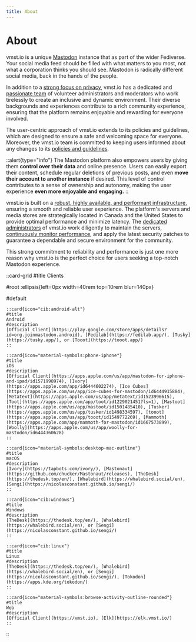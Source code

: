 ```yaml
---
title: About
---
```


# About

vmst.io is a unique [Mastodon](https://joinmastodon.org) instance that as part of the wider Fediverse.
Your social media feed should be filled with what matters to you most, not what a corporation thinks you should see.
Mastodon is radically different social media, back in the hands of the people.

In addition to a [strong focus on privacy](/about/tos), vmst.io has a dedicated and [passionate team](/about/staff) of volunteer administrators and moderators who work tirelessly to create an inclusive and dynamic environment.
Their diverse backgrounds and experiences contribute to a rich community experience, ensuring that the platform remains enjoyable and rewarding for everyone involved.

The user-centric approach of vmst.io extends to its policies and guidelines, which are designed to ensure a safe and welcoming space for everyone.
Moreover, the vmst.io team is committed to keeping users informed about any changes to its [policies and guidelines](/rules).

::alert{type="info"}
The Mastodon platform also empowers users by giving them **control over their data** and online presence.
Users can easily export their content, schedule regular deletions of previous posts, and even **move their account to another instance** if desired.
This level of control contributes to a sense of ownership and autonomy, making the user experience **even more enjoyable and engaging.**
::

vmst.io is built on a [robust, highly available, and performant infrastructure](/infrastructure), ensuring a smooth and reliable user experience.
The platform's servers and media stores are strategically located in Canada and the United States to provide optimal performance and minimize latency.
The [dedicated administrators](/staff) of vmst.io work diligently to maintain the servers, [continuously monitor performance](https://status.vmst.io), and apply the latest security patches to guarantee a dependable and secure environment for the community.

This strong commitment to reliability and performance is just one more reason why vmst.io is the perfect choice for users seeking a top-notch Mastodon experience.

::card-grid
#title
Clients

#root
:ellipsis{left=0px width=40rem top=10rem blur=140px}

#default

    ::card{icon="cib:android-alt"}
    #title
    Android
    #description
    [Official Client](https://play.google.com/store/apps/details?id=org.joinmastodon.android), [Fedilab](https://fedilab.app/), [Tusky](https://tusky.app/), or [Tooot](https://tooot.app/)
    ::

    ::card{icon="material-symbols:phone-iphone"}
    #title
    iOS
    #description
    [Official Client](https://apps.apple.com/us/app/mastodon-for-iphone-and-ipad/id1571998974), [Ivory](https://apps.apple.com/app/id6444602274), [Ice Cubes](https://apps.apple.com/us/app/ice-cubes-for-mastodon/id6444915884), [Metatext](https://apps.apple.com/us/app/metatext/id1523996615), [Toot](https://apps.apple.com/app/toot/id1229021451?ls=1), [Mastoot](https://apps.apple.com/us/app/mastoot/id1501485410), [Tusker](https://apps.apple.com/us/app/tusker/id1498334597), [tooot](https://apps.apple.com/us/app/tooot/id1549772269), [Mammoth](https://apps.apple.com/app/mammoth-for-mastodon/id1667573899), [Woolly](https://apps.apple.com/us/app/woolly-for-mastodon/id6444360628)
    ::

    ::card{icon="material-symbols:desktop-mac-outline"}
    #title
    macOS
    #description
    [Ivory](https://tapbots.com/ivory/), [Mastonaut](https://github.com/chucker/Mastonaut/releases), [TheDesk](https://thedesk.top/en/), [Whalebird](https://whalebird.social/en), [Sengi](https://nicolasconstant.github.io/sengi/)
    ::

    ::card{icon="cib:windows"}
    #title
    Windows
    #description
    [TheDesk](https://thedesk.top/en/), [Whalebird](https://whalebird.social/en), or [Sengi](https://nicolasconstant.github.io/sengi/)
    ::

    ::card{icon="cib:linux"}
    #title
    Linux
    #description
    [TheDesk](https://thedesk.top/en/), [Whalebird](https://whalebird.social/en), or [Sengi](https://nicolasconstant.github.io/sengi/), [Tokodon](https://apps.kde.org/tokodon/)
    ::

    ::card{icon="material-symbols:browse-activity-outline-rounded"}
    #title
    Web
    #description
    [Official Client](https://vmst.io), [Elk](https://elk.vmst.io/)
    ::

::
